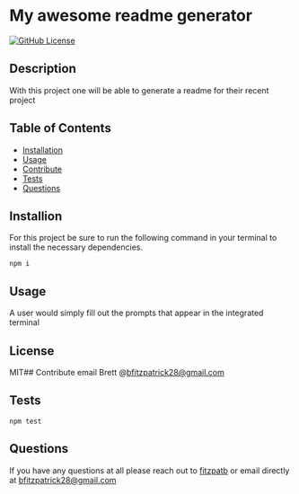 # My awesome readme generator
[![GitHub License](https://img.shields.io/badge/License-MIT-yellow.svg)](https://opensource.org/licenses/MIT)

## Description
With this project one will be able to generate a readme for their recent project
## Table of Contents
* [Installation](#installation)
* [Usage](#usage)
* [Contribute](#contribute)
* [Tests](#tests)
* [Questions](#questions)
## Installion
For this project be sure to run the following command in your terminal to install the necessary dependencies.
```
npm i
```

## Usage
A user would simply fill out the prompts that appear in the integrated terminal
## License
MIT## Contribute
email Brett @bfitzpatrick28@gmail.com
## Tests
```
npm test
```

## Questions
If you have any questions at all please reach out to [fitzpatb](awesomereademe.com) or email directly at bfitzpatrick28@gmail.com